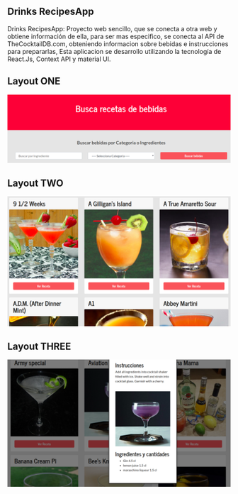 ## Drinks RecipesApp

Drinks RecipesApp:  Proyecto web sencillo, que se conecta a otra web y obtiene información de ella, para ser mas especifico, se conecta al API de TheCocktailDB.com, obteniendo informacion sobre bebidas e instrucciones para prepararlas, Esta aplicacion se desarrollo utilizando la tecnología de React.Js, Context API y material UI.

## Layout ONE
![Imagen de la aplicacion](https://github.com/Crusiris/Drinks/blob/master/public/img/imgdrink1s.png)

## Layout TWO
![Imagen de la aplicacion](https://github.com/Crusiris/Drinks/blob/master/public/img/imgdrink2.png)

## Layout THREE
![Imagen de la aplicacion](https://github.com/Crusiris/Drinks/blob/master/public/img/imgdrink3.png)